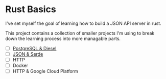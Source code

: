 # Rust Basics

I've set myself the goal of learning how to build a JSON API server in rust.

This project contains a collection of smaller projects I'm using to break down
the learning process into more managable parts.

- [ ] [PostgreSQL & Diesel](diesel_postgres/)
- [ ] [JSON & Serde](serde_json/)
- [ ] HTTP
- [ ] Docker
- [ ] HTTP & Google Cloud Platform
